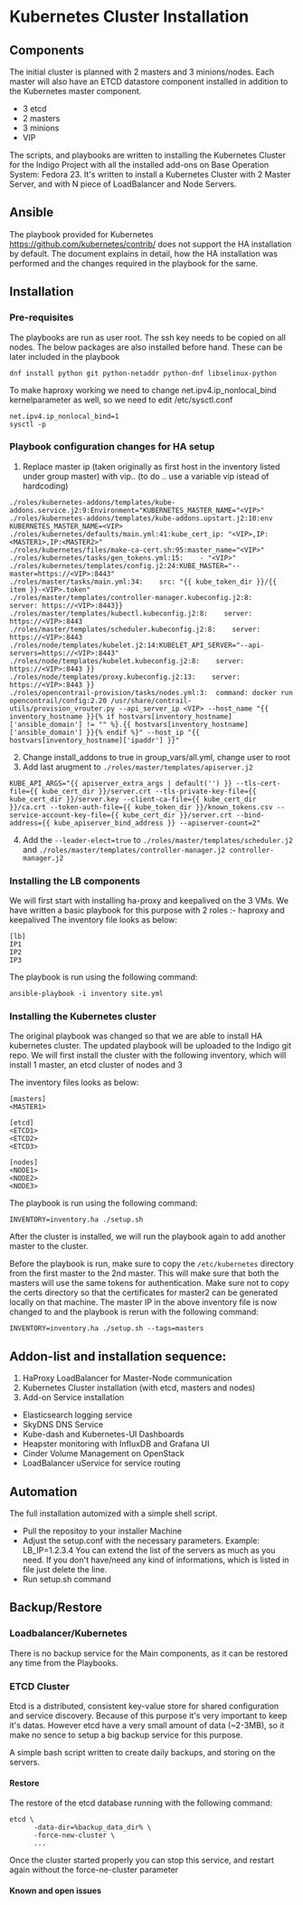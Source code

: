 # Kubernetes Cluster Installation

## Components
The initial cluster is planned with 2 masters and 3 minions/nodes. Each master will also have an ETCD datastore component installed in addition to the Kubernetes master component.
 - 3 etcd 
 - 2 masters
 - 3 minions
 - VIP

The scripts, and playbooks are written to installing the Kubernetes Cluster for the Indigo Project with all the installed add-ons on Base Operation System: Fedora 23.
It's written to install a Kubernetes Cluster with 2 Master Server, and with N piece of LoadBalancer and Node Servers.

## Ansible

The playbook provided for Kubernetes https://github.com/kubernetes/contrib/ does not support the HA installation by default. The document explains in detail, how the HA installation was performed and the changes required in the playbook for the same.

## Installation
### Pre-requisites
The playbooks are run as user root. The ssh key needs to be copied on all nodes. The below packages are also installed before hand. These can be later included in the playbook
```
dnf install python git python-netaddr python-dnf libselinux-python
```
To make haproxy working we need to change net.ipv4.ip_nonlocal_bind kernelparameter as well, so we need to edit /etc/sysctl.conf
```
net.ipv4.ip_nonlocal_bind=1
sysctl -p
```
### Playbook configuration changes for HA setup
 1. Replace master ip (taken originally as first host in the inventory listed under group master) with vip.. (to do .. use a variable vip istead of hardcoding)
```
./roles/kubernetes-addons/templates/kube-addons.service.j2:9:Environment="KUBERNETES_MASTER_NAME="<VIP>" 
./roles/kubernetes-addons/templates/kube-addons.upstart.j2:10:env KUBERNETES_MASTER_NAME=<VIP>
./roles/kubernetes/defaults/main.yml:41:kube_cert_ip: "<VIP>,IP:<MASTER1>,IP:<MASTER2>" 
./roles/kubernetes/files/make-ca-cert.sh:95:master_name="<VIP>" 
./roles/kubernetes/tasks/gen_tokens.yml:15:    - "<VIP>" 
./roles/kubernetes/templates/config.j2:24:KUBE_MASTER="--master=https://<VIP>:8443" 
./roles/master/tasks/main.yml:34:    src: "{{ kube_token_dir }}/{{ item }}-<VIP>.token" 
./roles/master/templates/controller-manager.kubeconfig.j2:8:    server: https://<VIP>:8443}}
./roles/master/templates/kubectl.kubeconfig.j2:8:    server: https://<VIP>:8443
./roles/master/templates/scheduler.kubeconfig.j2:8:    server: https://<VIP>:8443
./roles/node/templates/kubelet.j2:14:KUBELET_API_SERVER="--api-servers=https://<VIP>:8443" 
./roles/node/templates/kubelet.kubeconfig.j2:8:    server: https://<VIP>:8443 }}
./roles/node/templates/proxy.kubeconfig.j2:13:    server: https://<VIP>:8443 }}
./roles/opencontrail-provision/tasks/nodes.yml:3:  command: docker run opencontrail/config:2.20 /usr/share/contrail-utils/provision_vrouter.py --api_server_ip <VIP> --host_name "{{ inventory_hostname }}{% if hostvars[inventory_hostname]['ansible_domain'] != "" %}.{{ hostvars[inventory_hostname]['ansible_domain'] }}{% endif %}" --host_ip "{{ hostvars[inventory_hostname]['ipaddr'] }}" 
```
 2. Change install_addons to true in group_vars/all.yml, change user to root
 3. Add last arugment to `./roles/master/templates/apiserver.j2`
```
KUBE_API_ARGS="{{ apiserver_extra_args | default('') }} --tls-cert-file={{ kube_cert_dir }}/server.crt --tls-private-key-file={{ kube_cert_dir }}/server.key --client-ca-file={{ kube_cert_dir }}/ca.crt --token-auth-file={{ kube_token_dir }}/known_tokens.csv --service-account-key-file={{ kube_cert_dir }}/server.crt --bind-address={{ kube_apiserver_bind_address }} --apiserver-count=2" 
```
 4. Add the `--leader-elect=true` to `./roles/master/templates/scheduler.j2` and `./roles/master/templates/controller-manager.j2 controller-manager.j2`

### Installing the LB components
We will first start with installing ha-proxy and keepalived on the 3 VMs. We have written a basic playbook for this purpose with 2 roles :- haproxy and keepalived
The inventory file looks as below:
```
[lb]
IP1
IP2
IP3
```

The playbook is run using the following command:
```
ansible-playbook -i inventory site.yml
```

### Installing the Kubernetes cluster
The original playbook was changed so that we are able to install HA kubernetes cluster. The updated playbook will be uploaded to the Indigo git repo.
We will first install the cluster with the following inventory, which will install 1 master, an etcd cluster of nodes and 3 

The inventory files looks as below:
```
[masters]
<MASTER1>

[etcd]
<ETCD1>
<ETCD2>
<ETCD3>

[nodes]
<NODE1>
<NODE2>
<NODE3>
```

The playbook is run using the following command:
```
INVENTORY=inventory.ha ./setup.sh 
```
After the cluster is installed, we will run the playbook again to add another master to the cluster. 

Before the playbook is run, make sure to copy the `/etc/kubernetes` directory from the first master to the 2nd master. This will make sure that both the masters will use the same tokens for authentication. Make sure not to copy the certs directory so that the certificates for master2 can be generated locally on that machine.
The master IP in the above inventory file is now changed to <MASTER2> and the playbook is rerun with the following command:
```
INVENTORY=inventory.ha ./setup.sh --tags=masters
```

## Addon-list and installation sequence:
1. HaProxy LoadBalancer for Master-Node communication
2. Kubernetes Cluster installation (with etcd, masters and nodes)
3. Add-on Service installation
  * Elasticsearch logging service
  * SkyDNS DNS Service
  * Kube-dash and Kubernetes-UI Dashboards
  * Heapster monitoring with InfluxDB and Grafana UI
  * Cinder Volume Management on OpenStack
  * LoadBalancer uService for service routing  

## Automation
The full installation automized with a simple shell script.

* Pull the repositoy to your installer Machine
* Adjust the setup.conf with the necessary parameters. Example: LB_IP=1.2.3.4 You can extend the list of the servers as much as you need. If you don't have/need any kind of informations, which is listed in file just delete the line.
* Run setup.sh command

## Backup/Restore
### Loadbalancer/Kubernetes
There is no backup service for the Main components, as it can be restored any time from the Playbooks.

### ETCD Cluster
Etcd is a distributed, consistent key-value store for shared configuration and service discovery. Because of this purpose it's very important to keep it's datas. However etcd have a very small amount of data (~2-3MB), so it make no sence to setup a big backup service for this purpose.

A simple bash script written to create daily backups, and storing on the servers. 

#### Restore
The restore of the etcd database running with the following command:
```
etcd \
      -data-dir=%backup_data_dir% \
      -force-new-cluster \
      ...
```
Once the cluster started properly you can stop this service, and restart again without the force-ne-cluster parameter
#### Known and open issues

